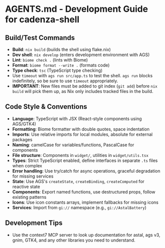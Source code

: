 # AGENTS.md - Development Guide for cadenza-shell

## Build/Test Commands

- **Build**: `nix build` (builds the shell using flake.nix)
- **Dev shell**: `nix develop` (enters development environment with AGS)
- **Lint**: `biome check .` (lints with Biome)
- **Format**: `biome format --write .` (formats code)
- **Type check**: `tsc` (TypeScript type checking)
- Use `timeout` with `ags run src/app.ts` to test the shell. `ags run` blocks
  indefinitely, so be sure to use `timeout` appropriately.
- **IMPORTANT**: New files must be added to git index (`git add`) before
  `nix build` will pick them up, as Nix only includes tracked files in the
  build.

## Code Style & Conventions

- **Language**: TypeScript with JSX (React-style components using AGS/GTK4)
- **Formatting**: Biome formatter with double quotes, space indentation
- **Imports**: Use relative imports for local modules, absolute for external
  packages
- **Naming**: camelCase for variables/functions, PascalCase for components
- **File structure**: Components in `widget/`, utilities in `widget/utils.tsx`
- **Types**: Strict TypeScript enabled, define interfaces in separate `.ts`
  files when complex
- **Error handling**: Use try/catch for async operations, graceful degradation
  for missing services
- **State**: Use AGS's `createState`, `createBinding`, `createComputed` for
  reactive state
- **Components**: Export named functions, use destructured props, follow
  existing patterns
- **Icons**: Use icon constants arrays, implement fallbacks for missing icons
- **Services**: Import from `gi://` namespace (e.g., `gi://AstalBattery`)

## Development Tips

- Use the context7 MCP server to look up documentation for astal, ags v3, gnim,
  GTK4, and any other libraries you need to understand.
